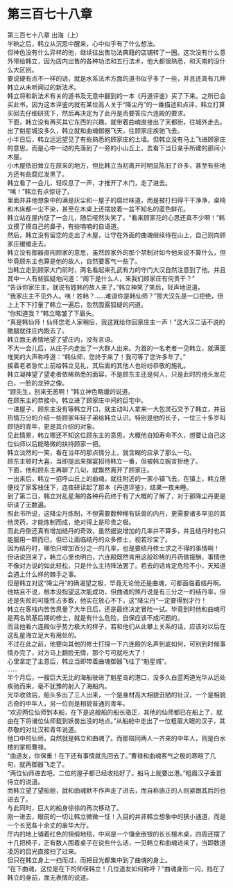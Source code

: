 # 第三百七十八章

第三百七十八章 出海（上）\
半晌之后，韩立从沉思中醒来，心中似乎有了什么想法。\
但神色没有什么异样的他，继续往出售功法典籍的店铺转了一圈。这次没有什么意外带给韩立，因为店内出售的各种功法和五行法术，他大都很熟悉，和天南的没什么大区别。\
要说硬有点不一样的话，就是水系法术方面的道书似乎多了一些，并且还真有几种韩立从未听闻过的新法术。\
韩立将和新法术有关的道书及无意中翻到的一本《丹道评鉴》买了下来。之所已会买此书，因为这本评鉴内就有某位高人关于“降尘丹”的一番描述和点评，韩立打算买回去仔细研究下，然后再决定为了此丹是否要答应六连殿的要求。\
下面，韩立没有再买其它东西的兴趣，就带着曲魂直接出了天都街，往城外走去。\
出了魁星城没多久，韩立就和曲魂御器飞天，往顾家庄疾驰飞去。\
小半日后，韩立远远望见了有些熟悉的顾家庄的土墙。但韩立没有马上飞进顾家庄的意思，而是心中一动的先落到了一旁的小山丘上，去看下当日亲手所建的那间小木屋。\
小木屋依旧耸立在原来的地方，但比韩立当初离开时明显陈旧了许多，甚至有些地方还有些腐烂发黑了。\
韩立看了一会儿，轻叹息了一声，才推开了木门，走了进去。\
“咦！”韩立有点惊讶了。\
里面并非他想象中的满是灰尘和一屋子的腐烂味道，而是被打扫得干干净净，桌椅和木床都一尘不染，甚至在木桌上还摆放着一盆不知名的蓝色鲜花。\
韩立站在屋内怔了一会儿，随后哑然失笑了。“看来顾家花的心思还真不少啊！”韩立摸了摸自己的鼻子，有些喃喃的自语道。\
然后，韩立没有留恋的走出了木屋，让守在外面的曲魂继续待在山上，自己则向顾家庄缓缓走去。\
韩立没有御器直闯顾家的意思，虽然顾家外的那个禁制对如今他来说不算什么，但毕竟顾东主也算是他的故人，自然要客气一些了。\
当韩立走到顾家大门前时，两名看起来孔武有力的守门大汉自然注意到了他。并且其中一人有些狐疑地问道：“阁下是什么人，来我们顾家庄有何贵干？”\
“告诉你家庄主，就说有姓韩的故人来了。”韩立神笑了笑后，轻声地说道。\
“我家庄主不见外人。咦！姓韩？……难道你是韩仙师？”那大汉先是一口拒绝，但上上下下打量了韩立一遍后，忽然面露狐疑的问道。\
“你知道我？”韩立略皱了下眉头。\
“真是韩仙师！仙师您老人家稍后，我这就给你回禀庄主一声！”这大汉二话不说的撒腿就往庄内跑去了。\
韩立面无表情地望了望庄内，没有言语。\
不大一会儿后，从庄子内走出了一大群人出来。为首的一名老者一见韩立，就满面堆笑的大声称呼道：“韩仙师，您终于来了！我可等了您许多年了。”\
接着老者急忙上前给韩立见礼，其后面的其他人也纷纷恭敬的施礼。\
韩立凝神望了望老者依稀熟悉的面容，不是顾东主还是何人，只是此时的他头发花白，一脸的龙钟之像。\
“顾先生，别来无恙啊！”韩立神色略缓的说道。\
在顾东主的恭接中。韩立进了顾家庄中间的巨宅中。\
一进屋子，顾东主没有等韩立开口，就主动叫人拿来一大包灵石交予了韩立，并且热情万分的介绍一些顾家年轻子弟给韩立认识。特别是他的长子，一位三十多岁叫顾铠的青年，更是其介绍的对象。\
见此情景，韩立哪还不知这位顾东主的意思，大概他自知寿命不久，想要让自己这位仙师以后能略微的扶持顾家一把。\
韩立淡然的一笑，看在当年的那点情分上，就含糊的应承了那么一句。\
顾东主顿时大喜，当即提出来摆宴招待韩立一番，但被韩立婉言拒绝了。\
下面，他和顾东主再聊了几句，就飘然离开了顾家庄。\
一出来后，韩立一招呼山丘上的曲魂，就往附近的一家小镇飞去。在镇上，韩立随便找了家客栈住下，连夜研读起了那本《丹道评鉴》，结果一夜未睡。\
到了第二日，韩立对乱星海的各种丹药终于有了大概的了解了，对于那降尘丹更是研读了无数遍。\
照此书所说，这降尘丹炼制，不但需要数种稀有妖兽的内丹，更需要诸多罕见的其他灵药，才能炼制而成，绝对得上是珍贵之极。\
而此丹倒还真有增加结丹的奇效，虽然据说增加的几率并不算多，并且结丹时也只能服用一颗而已，但已让面临结丹的众多修士，视若珍宝了。\
因为结丹时，哪怕只增加百分之一的几率，也是要结丹修士求之不得的事情啊！\
但话说回来了，韩立心里也明白，六连殿既然肯用这般珍稀的丹药做报酬，事情绝不像对方说的如此轻松，只是什么主持阵法罢了。若去的话肯定危险不小，天知道会遇上什么样的棘手之事。\
但是韩立对这“降尘丹”的确渴望之极，毕竟无论他还是曲魂，可都面临着结丹啊。\
他姑且不说，根本没指望这次能成功，但曲魂的煞丹说是有三分之一的结丹率，但还是失败的可能性占多数，他实在放心不下，这“降尘丹”一定要得到才行！\
韩立在客栈内苦苦思量了大半日后，还是最终决定冒险一试。毕竟到时他和曲魂可是两名筑基后期的修士，就是有什么危险，自保应该不成问题的。\
而且他看六连殿似乎势力极大的样子，若和他们从此攀上关系的话，应该对以后在这乱星海立足大有用处的。\
不过在此之前，他要向其他的修士打探一下六连殿的名声到底如何，可别到时候事情办完了，对方马上翻脸无情，那个亏可就吃大了！\
心里拿定了主意后，韩立当即带着曲魂御器飞往了“魁星城”。\
……\
半个月后，一艘巨大无比的海船驶进了魁星岛的港口，没多久白蓝两道光华从远处疾驰而来，毫不犹豫的射入了海船内。\
光华收敛后，船头多出了三人出来，一个是身材高大相貌丑陋的壮汉，一个是相貌古奇的中年人，另一位则是相貌普通的青年。\
“欢迎两位仙师到本船，在下是这艘船的船长骆正，其他的仙师都已在船上了，就由在下将诸位仙师载到妖兽出没的地点。”从船舱中走出了一位粗眉大眼的汉子，其恭敬的对壮汉和青年说道。\
他口中的仙师，自然就是韩立和曲魂了。而那陪同两人一齐来的中年人，则是白水楼的掌柜曹禄。\
“曲道友，你保重！在下还有事情就先回去了。”曹禄和曲魂客气之极的寒暄了几句，就再御器飞走了。\
“两位仙师进去吧，二位的屋子都已经收拾好了。船马上就要出港。”粗眉汉子垂首侍立的说道。\
而韩立望了望船舱，就和曲魂默不作声走了进去，而自称骆正的人则紧跟其后的也进去了。\
与此同时，巨大的船身徐徐的再次移动了。\
刚一进去，眼前的一切让韩立微微一怔！入目的并非韩立想象中的狭小通道，而是一个长宽各十余丈的豪华大厅。\
厅内的地上铺着红色的锦缎地毯，中间是一个镶金嵌银的长长檀木桌，四周还摆了十几把椅子，正有数人围着桌子在说些什么话，一见韩立和曲魂进来了，当即数道凌厉的目光直接扫了过来。\
但只在韩立身上一扫而过，而把目光都集中到了曲魂的身上。\
“在下曲魂，这位是在下的师侄韩立！几位道友如何称呼？”曲魂身形一闪，挡在了韩立的身前，面无表情的说道。
